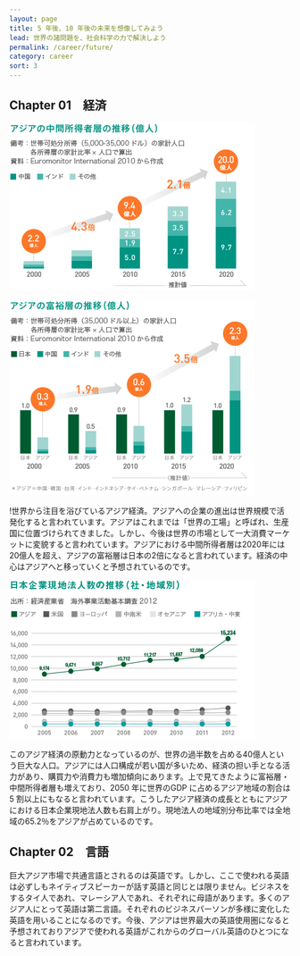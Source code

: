 ```yaml
---
layout: page
title: 5 年後、10 年後の未来を想像してみよう
lead: 世界の諸問題を、社会科学の力で解決しよう
permalink: /career/future/
category: career
sort: 3
---
```


## Chapter 01　経済

![](/assets/images/v1/2015/03/dia011.gif)

![](/assets/images/v1/2015/03/dia021.gif)

!世界から注目を浴びているアジア経済。アジアへの企業の進出は世界規模で活発化すると言われています。アジアはこれまでは「世界の工場」と呼ばれ、生産国に位置づけられてきました。しかし、今後は世界の市場として一大消費マーケットに変貌すると言われています。アジアにおける中間所得者層は2020年には20億人を超え、アジアの富裕層は日本の2倍になると言われています。経済の中心はアジアへと移っていくと予想されているのです。

![](/assets/images/v1/2015/03/dia031.gif)

このアジア経済の原動力となっているのが、世界の過半数を占める40億人という巨大な人口。アジアには人口構成が若い国が多いため、経済の担い手となる活力があり、購買力や消費力も増加傾向にあります。上で見てきたように富裕層・中間所得者層も増えており、2050 年に世界のGDP に占めるアジア地域の割合は5 割以上にもなると言われています。こうしたアジア経済の成長とともにアジアにおける日本企業現地法人数も右肩上がり。現地法人の地域別分布比率では全地域の65.2％をアジアが占めているのです。

## Chapter 02　言語

巨大アジア市場で共通言語とされるのは英語です。しかし、ここで使われる英語は必ずしもネイティブスピーカーが話す英語と同じとは限りません。ビジネスをするタイ人であれ、マレーシア人であれ、それぞれに母語があります。多くのアジア人にとって英語は第二言語。それぞれのビジネスパーソンが多様に変化した英語を用いることになるのです。今後、アジアは世界最大の英語使用圏になると予想されておりアジアで使われる英語がこれからのグローバル英語のひとつになると言われています。